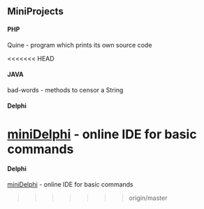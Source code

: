 ## MiniProjects

#### PHP

Quine - program which prints its own source code

<<<<<<< HEAD
#### JAVA

bad-words - methods to censor a String

#### Delphi

[miniDelphi](http://rstyle.github.io/miniprojects/delphi/miniDelphi.html) - online IDE for basic commands
=======
#### Delphi

[miniDelphi](http://rstyle.github.io/miniprojects/delphi/miniDelphi.html) - online IDE for basic commands
>>>>>>> origin/master
